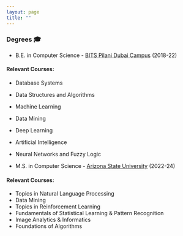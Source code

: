 ```yaml
---
layout: page
title: ""
---
```


### Degrees 🎓

* B.E. in Computer Science - <a href="https://www.bits-pilani.ac.in/dubai/" target="_blank"> BITS Pilani Dubai Campus</a> (2018-22)

#### Relevant Courses:
  * Database Systems
  * Data Structures and Algorithms
  * Machine Learning
  * Data Mining
  * Deep Learning
  * Artificial Intelligence
  * Neural Networks and Fuzzy Logic
    
* M.S. in Computer Science - <a href="https://asu.edu" target="_blank"> Arizona State University</a> (2022-24)

#### Relevant Courses:
  * Topics in Natural Language Processing
  * Data Mining
  * Topics in Reinforcement Learning
  * Fundamentals of Statistical Learning & Pattern Recognition
  * Image Analytics & Informatics
  * Foundations of Algorithms
